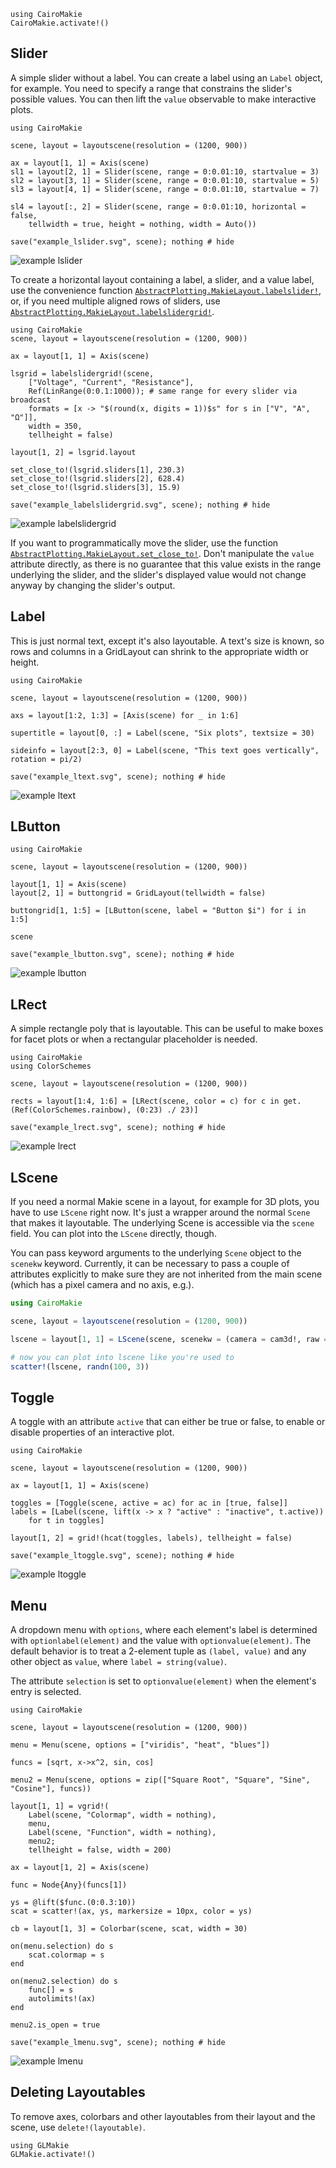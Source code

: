 ```@eval
using CairoMakie
CairoMakie.activate!()
```

## Slider

A simple slider without a label. You can create a label using an `Label` object,
for example. You need to specify a range that constrains the slider's possible values.
You can then lift the `value` observable to make interactive plots.

```@example
using CairoMakie

scene, layout = layoutscene(resolution = (1200, 900))

ax = layout[1, 1] = Axis(scene)
sl1 = layout[2, 1] = Slider(scene, range = 0:0.01:10, startvalue = 3)
sl2 = layout[3, 1] = Slider(scene, range = 0:0.01:10, startvalue = 5)
sl3 = layout[4, 1] = Slider(scene, range = 0:0.01:10, startvalue = 7)

sl4 = layout[:, 2] = Slider(scene, range = 0:0.01:10, horizontal = false,
    tellwidth = true, height = nothing, width = Auto())

save("example_lslider.svg", scene); nothing # hide
```

![example lslider](example_lslider.svg)

To create a horizontal layout containing a label, a slider, and a value label, use the convenience function [`AbstractPlotting.MakieLayout.labelslider!`](@ref), or, if you need multiple aligned rows of sliders, use [`AbstractPlotting.MakieLayout.labelslidergrid!`](@ref).

```@example
using CairoMakie
scene, layout = layoutscene(resolution = (1200, 900))

ax = layout[1, 1] = Axis(scene)

lsgrid = labelslidergrid!(scene,
    ["Voltage", "Current", "Resistance"],
    Ref(LinRange(0:0.1:1000)); # same range for every slider via broadcast
    formats = [x -> "$(round(x, digits = 1))$s" for s in ["V", "A", "Ω"]],
    width = 350,
    tellheight = false)
    
layout[1, 2] = lsgrid.layout

set_close_to!(lsgrid.sliders[1], 230.3)
set_close_to!(lsgrid.sliders[2], 628.4)
set_close_to!(lsgrid.sliders[3], 15.9)

save("example_labelslidergrid.svg", scene); nothing # hide
```

![example labelslidergrid](example_labelslidergrid.svg)

If you want to programmatically move the slider, use the function [`AbstractPlotting.MakieLayout.set_close_to!`](@ref).
Don't manipulate the `value` attribute directly, as there is no guarantee that
this value exists in the range underlying the slider, and the slider's displayed value would
not change anyway by changing the slider's output.

## Label

This is just normal text, except it's also layoutable. A text's size is known,
so rows and columns in a GridLayout can shrink to the appropriate width or height.

```@example
using CairoMakie

scene, layout = layoutscene(resolution = (1200, 900))

axs = layout[1:2, 1:3] = [Axis(scene) for _ in 1:6]

supertitle = layout[0, :] = Label(scene, "Six plots", textsize = 30)

sideinfo = layout[2:3, 0] = Label(scene, "This text goes vertically", rotation = pi/2)

save("example_ltext.svg", scene); nothing # hide
```

![example ltext](example_ltext.svg)

## LButton

```@example
using CairoMakie

scene, layout = layoutscene(resolution = (1200, 900))

layout[1, 1] = Axis(scene)
layout[2, 1] = buttongrid = GridLayout(tellwidth = false)

buttongrid[1, 1:5] = [LButton(scene, label = "Button $i") for i in 1:5]

scene

save("example_lbutton.svg", scene); nothing # hide
```

![example lbutton](example_lbutton.svg)


## LRect

A simple rectangle poly that is layoutable. This can be useful to make boxes for
facet plots or when a rectangular placeholder is needed.

```@example
using CairoMakie
using ColorSchemes

scene, layout = layoutscene(resolution = (1200, 900))

rects = layout[1:4, 1:6] = [LRect(scene, color = c) for c in get.(Ref(ColorSchemes.rainbow), (0:23) ./ 23)]

save("example_lrect.svg", scene); nothing # hide
```

![example lrect](example_lrect.svg)

## LScene

If you need a normal Makie scene in a layout, for example for 3D plots, you have
to use `LScene` right now. It's just a wrapper around the normal `Scene` that
makes it layoutable. The underlying Scene is accessible via the `scene` field.
You can plot into the `LScene` directly, though.

You can pass keyword arguments to the underlying `Scene` object to the `scenekw` keyword.
Currently, it can be necessary to pass a couple of attributes explicitly to make sure they
are not inherited from the main scene (which has a pixel camera and no axis, e.g.).

```julia
using CairoMakie

scene, layout = layoutscene(resolution = (1200, 900))

lscene = layout[1, 1] = LScene(scene, scenekw = (camera = cam3d!, raw = false))

# now you can plot into lscene like you're used to
scatter!(lscene, randn(100, 3))
```


## Toggle

A toggle with an attribute `active` that can either be true or false, to enable
or disable properties of an interactive plot.

```@example
using CairoMakie

scene, layout = layoutscene(resolution = (1200, 900))

ax = layout[1, 1] = Axis(scene)

toggles = [Toggle(scene, active = ac) for ac in [true, false]]
labels = [Label(scene, lift(x -> x ? "active" : "inactive", t.active))
    for t in toggles]

layout[1, 2] = grid!(hcat(toggles, labels), tellheight = false)

save("example_ltoggle.svg", scene); nothing # hide
```

![example ltoggle](example_ltoggle.svg)


## Menu

A dropdown menu with `options`, where each element's label is determined with `optionlabel(element)`
and the value with `optionvalue(element)`. The default behavior is to treat a 2-element tuple
as `(label, value)` and any other object as `value`, where `label = string(value)`.

The attribute `selection` is set to `optionvalue(element)` when the element's entry is selected.



```@example
using CairoMakie

scene, layout = layoutscene(resolution = (1200, 900))

menu = Menu(scene, options = ["viridis", "heat", "blues"])

funcs = [sqrt, x->x^2, sin, cos]

menu2 = Menu(scene, options = zip(["Square Root", "Square", "Sine", "Cosine"], funcs))

layout[1, 1] = vgrid!(
    Label(scene, "Colormap", width = nothing),
    menu,
    Label(scene, "Function", width = nothing),
    menu2;
    tellheight = false, width = 200)

ax = layout[1, 2] = Axis(scene)

func = Node{Any}(funcs[1])

ys = @lift($func.(0:0.3:10))
scat = scatter!(ax, ys, markersize = 10px, color = ys)

cb = layout[1, 3] = Colorbar(scene, scat, width = 30)

on(menu.selection) do s
    scat.colormap = s
end

on(menu2.selection) do s
    func[] = s
    autolimits!(ax)
end

menu2.is_open = true

save("example_lmenu.svg", scene); nothing # hide
```

![example lmenu](example_lmenu.svg)


## Deleting Layoutables

To remove axes, colorbars and other layoutables from their layout and the scene,
use `delete!(layoutable)`.

```@eval
using GLMakie
GLMakie.activate!()
```
